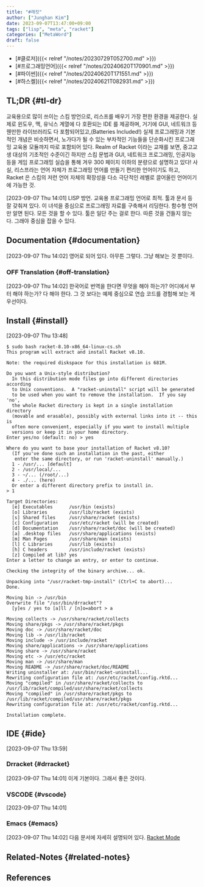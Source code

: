 ```yaml
---
title: "#래킷"
author: ["Junghan Kim"]
date: 2023-09-07T13:47:00+09:00
tags: ["lisp", "meta", "racket"]
categories: ["MetaWord"]
draft: false
---
```


-   [#클로저]({{< relref "/notes/20230729T052700.md" >}})
-   [#프로그래밍언어]({{< relref "/notes/20240620T170901.md" >}})
-   [#파이썬]({{< relref "/notes/20240620T171551.md" >}})
-   [#하스켈]({{< relref "/notes/20240621T082931.md" >}})


## TL;DR {#tl-dr}

교육용으로 많이 쓰이는 스킴 방언으로, 리스프를 배우기 가장 편한 환경을 제공한다. 실제로 윈도우, 맥, 유닉스 계열에 다 호환되는 IDE 를 제공하며, 거기에 GUI, 네트워크 등 웬만한 라이브러리도 다 포함되어있고,(Batteries Included!) 실제 프로그래밍과 기본적인 개념은 비슷하면서, 노가다가 될 수 있는 부차적인 기능들을 단순화시킨 프로그래밍 교육용 모듈까지 따로 포함되어 있다. Realm of Racket 이라는 교재를 보면, 중고교생 대상의 기초적인 수준이긴 하지만 스킴 문법과 GUI, 네트워크 프로그래밍, 인공지능 등을 게임 프로그래밍 실습을 통해 겨우 300 페이지 이하의 분량으로 설명하고 있다! 사실, 리스프라는 언어 자체가 프로그래밍 언어를 만들기 편리한 언어이기도 하고, Racket 은 스킴의 저런 언어 자체의 확장성을 다소 극단적인 레벨로 끌어올린 언어이기에 가능한 것.

<span class="timestamp-wrapper"><span class="timestamp">[2023-09-07 Thu 14:01] </span></span> LISP 방언. 교육용 프로그래밍 언어로 최적. 툴과 문서 등 잘 갖춰져 있다. 이 녀석을 중심으로 프로그래밍 자료를 구축해서 리딩한다. 함수형 언어만 알면 된다. 모든 것을 할 수 있다. 툴은 일단 주는 걸로 한다. 따른 것을 건들지 않는다. 그래야 중심을 잡을 수 있다.


## Documentation {#documentation}

<span class="timestamp-wrapper"><span class="timestamp">[2023-09-07 Thu 14:02]</span></span> 영어로 되어 있다. 아무튼 그렇다. 그냥 해보는 것 뿐이다.


### OFF Translation {#off-translation}

<span class="timestamp-wrapper"><span class="timestamp">[2023-09-07 Thu 14:02] </span></span> 한국어로 번역을 한다면 무엇을 해야 하는가? 어디에서 부터 해야 하는가? 다 해야 한다. 그 것 보다는 예제 중심으로 연습 코드를 경험해 보는 게 우선이다.


## Install {#install}

<span class="timestamp-wrapper"><span class="timestamp">[2023-09-07 Thu 13:48]</span></span>

```text
$ sudo bash racket-8.10-x86_64-linux-cs.sh
This program will extract and install Racket v8.10.

Note: the required diskspace for this installation is 681M.

Do you want a Unix-style distribution?
  In this distribution mode files go into different directories according
  to Unix conventions.  A "racket-uninstall" script will be generated
  to be used when you want to remove the installation.  If you say 'no',
  the whole Racket directory is kept in a single installation directory
  (movable and erasable), possibly with external links into it -- this is
  often more convenient, especially if you want to install multiple
  versions or keep it in your home directory.
Enter yes/no (default: no) > yes

Where do you want to base your installation of Racket v8.10?
  (If you've done such an installation in the past, either
   enter the same directory, or run 'racket-uninstall' manually.)
  1 - /usr/... [default]
  2 - /usr/local/...
  3 - ~/... (/root/...)
  4 - ./... (here)
  Or enter a different directory prefix to install in.
> 1

Target Directories:
  [e] Executables      /usr/bin (exists)
  [o] Libraries        /usr/lib/racket (exists)
  [s] Shared files     /usr/share/racket (exists)
  [c] Configuration    /usr/etc/racket (will be created)
  [d] Documentation    /usr/share/racket/doc (will be created)
  [a] .desktop files   /usr/share/applications (exists)
  [m] Man Pages        /usr/share/man (exists)
  [l] C Libraries      /usr/lib (exists)
  [h] C headers        /usr/include/racket (exists)
  [z] Compiled at lib? yes
Enter a letter to change an entry, or enter to continue.

Checking the integrity of the binary archive... ok.

Unpacking into "/usr/racket-tmp-install" (Ctrl+C to abort)...
Done.

Moving bin -> /usr/bin
Overwrite file "/usr/bin/drracket"?
  [y]es / yes to [a]ll / [n]o=abort > a

Moving collects -> /usr/share/racket/collects
Moving share/pkgs -> /usr/share/racket/pkgs
Moving doc -> /usr/share/racket/doc
Moving lib -> /usr/lib/racket
Moving include -> /usr/include/racket
Moving share/applications -> /usr/share/applications
Moving share -> /usr/share/racket
Moving etc -> /usr/etc/racket
Moving man -> /usr/share/man
Moving README -> /usr/share/racket/doc/README
Writing uninstaller at: /usr/bin/racket-uninstall...
Rewriting configuration file at: /usr/etc/racket/config.rktd...
Moving "compiled" in /usr/share/racket/collects to /usr/lib/racket/compiled/usr/share/racket/collects
Moving "compiled" in /usr/share/racket/pkgs to /usr/lib/racket/compiled/usr/share/racket/pkgs
Rewriting configuration file at: /usr/etc/racket/config.rktd...

Installation complete.

```


## IDE {#ide}

<span class="timestamp-wrapper"><span class="timestamp">[2023-09-07 Thu 13:59]</span></span>


### Drracket {#drracket}

<span class="timestamp-wrapper"><span class="timestamp">[2023-09-07 Thu 14:01]</span></span> 이게 기본이다. 그래서 좋은 것이다.


### VSCODE {#vscode}

<span class="timestamp-wrapper"><span class="timestamp">[2023-09-07 Thu 14:01]</span></span>


### Emacs {#emacs}

<span class="timestamp-wrapper"><span class="timestamp">[2023-09-07 Thu 14:02]</span></span> 다음 문서에 자세히 설명되어 있다. [Racket Mode](https://racket-mode.com/#Introduction)


## Related-Notes {#related-notes}

## References

<style>.csl-entry{text-indent: -1.5em; margin-left: 1.5em;}</style><div class="csl-bib-body">
</div>
